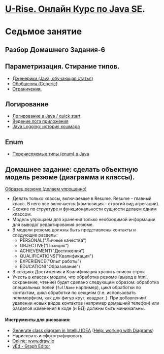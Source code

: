 # <a href="http://java.u-rise.com/">U-Rise. Онлайн Курс по Java SE</a>.
# Седьмое занятие

## Разбор Домашнего Задания-6

## Параметризация. Стирание типов.
- <a href="http://www.quizful.net/post/java-generics-tutorial">Дженерики (Java, обучающая статья)</a>
- <a href="http://developer.alexanderklimov.ru/android/java/generic.php">Обобщения (Generic)</a>
- <a href="http://docs.oracle.com/javase/tutorial/java/generics/restrictions.html">Ограничения.</a>

## Логирование
 - <a href="https://habrahabr.ru/post/130195/">Логирование в Java / quick start</a>
 - <a href="http://skipy.ru/useful/logging.html">Ведение лога приложения</a>
 - <a href="http://habrahabr.ru/post/113145/">Java Logging: история кошмара</a>

## Enum
- <a href="http://easy-code.ru/lesson/enum-types-java">Перечисляемые типы (enum) в Java</a>

## Домашнее задание: сделать объектную модель резюме (диаграмма и классы).
<a href="http://u-rise.com/teacherofjava.pdf">Образец резюме (делаем упрощенно)</a>

- Делать только классы, включаемые в Resume. Resume - главный класс. В него все включается (композиция - строгий вид агрегации).
- Схожие по структуре и функциональности сущности делаем одним классом.
- Модель упрощаем для хранения только необходимой информации для вывода/ редактирования резюме.
- В модели резюме должны быть представлены контакты и следующие разделы:
  - PERSONAL("Личные качества")
  - OBJECTIVE("Позиция")
  - ACHIEVEMENT("Достижения")
  - QUALIFICATIONS("Квалификация")
  - EXPERIENCE("Опыт работы")
  - EDUCATION("Образование")
- В секциях Достижения и Квалификация хранить список строк
- Учесть в классах модели, что обработка резюме (вывод в html, сохранение, чтение) будет сделано следующим образом:
обработка специальных полей (`fullName` нарпимер), цикл обработки по контактам, цикл обработки по секциям (т.е. использовать полиморфизм, как для фигур круг, квадрат..).
При добавлении/удалении новых видов контактов (например домашний телефон) или разделов изменения в коде (и БД) должны быть минимальны.

#### Инструменты для рисования:

- <a href="http://stackoverflow.com/questions/8942751/use-intellij-to-generate-class-diagram#26926334">Generate class diagram in IntelliJ IDEA</a> (<a href="https://www.jetbrains.com/help/idea/2016.1/working-with-diagrams.html?origin=old_help">Help: working with Diagrams</a>)
- Нарисовать и сфотографировать
- <a href="http://www.draw.io">Online: www.draw.io</a>
- <a href="https://www.yworks.com/">yEd - Graph Editor</a>
